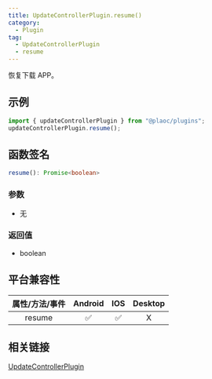 ```yaml
---
title: UpdateControllerPlugin.resume()
category:
  - Plugin
tag:
  - UpdateControllerPlugin
  - resume
---
```


恢复下载 APP。

## 示例

```ts
import { updateControllerPlugin } from "@plaoc/plugins";
updateControllerPlugin.resume();
```

## 函数签名

```ts
resume(): Promise<boolean>
```

### 参数

- 无

### 返回值

- boolean

## 平台兼容性

| 属性/方法/事件 | Android | IOS | Desktop |
| :------------: | :-----: | :-: | :-----: |
|     resume     |   ✅    | ✅  |    X    |

## 相关链接

[UpdateControllerPlugin](./index.md)
